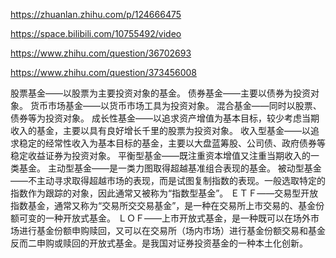 https://zhuanlan.zhihu.com/p/124666475

https://space.bilibili.com/10755492/video

https://www.zhihu.com/question/36702693

https://www.zhihu.com/question/373456008

股票基金——以股票为主要投资对象的基金。
债券基金——主要以债券为投资对象。
货币市场基金——以货币市场工具为投资对象。
混合基金——同时以股票、债券等为投资对象。
成长性基金——以追求资产增值为基本目标，较少考虑当期收入的基金，主要以具有良好增长千里的股票为投资对象。
收入型基金——以追求稳定的经常性收入为基本目标的基金，主要以大盘蓝筹股、公司债、政府债券等稳定收益证券为投资对象。
平衡型基金——既注重资本增值又注重当期收入的一类基金。
主动型基金——是一类力图取得超越基准组合表现的基金。
被动型基金——不主动寻求取得超越市场的表现，而是试图复制指数的表现。一般选取特定的指数作为跟踪的对象，因此通常又被称为“指数型基金”。
ＥＴＦ——交易型开放指数基金，通常又称为“交易所交交易基金”，是一种在交易所上市交易的、基金份额可变的一种开放式基金。
ＬＯＦ——上市开放式基金，是一种既可以在场外市场进行基金份额申购赎回，又可以在交易所（场内市场）进行基金份额交易和基金反而二申购或赎回的开放式基金。是我国对证券投资基金的一种本土化创新。




